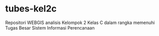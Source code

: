 # tubes-kel2c
Repositori WEBGIS analisis Kelompok 2 Kelas C dalam rangka memenuhi Tugas Besar Sistem Informasi Perencanaan
